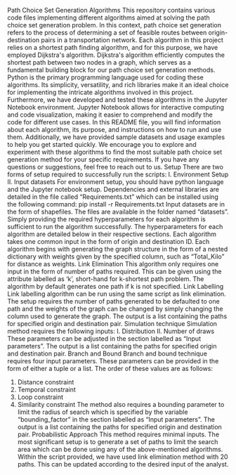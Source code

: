 Path Choice Set Generation Algorithms
This repository contains various code files implementing different algorithms aimed at solving the path choice set generation problem. In this context, path choice set generation refers to the process of determining a set of feasible routes between origin-destination pairs in a transportation network.
Each algorithm in this project relies on a shortest path finding algorithm, and for this purpose, we have employed Dijkstra's algorithm. Dijkstra's algorithm efficiently computes the shortest path between two nodes in a graph, which serves as a fundamental building block for our path choice set generation methods. Python is the primary programming language used for coding these algorithms. Its simplicity, versatility, and rich libraries make it an ideal choice for implementing the intricate algorithms involved in this project. Furthermore, we have developed and tested these algorithms in the Jupyter Notebook environment. Jupyter Notebook allows for interactive computing and code visualization, making it easier to comprehend and modify the code for different use cases.
In this README file, you will find information about each algorithm, its purpose, and instructions on how to run and use them. Additionally, we have provided sample datasets and usage examples to help you get started quickly. We encourage you to explore and experiment with these algorithms to find the most suitable path choice set generation method for your specific requirements.
If you have any questions or suggestions, feel free to reach out to us.
Setup
There are two forms of setup required to successfully run the scripts:
I.	Environment Setup
II.	Input datasets
For environment setup, you should have python language and the Jupyter notebook setup. Dependencies and external libraries are detailed in the file called “Requirements.txt” which can be installed using the following command:
pip install -r Requirements.txt
Input datasets are in the form of shapefiles. The files are available in the folder named “datasets”. Simply providing the required hyperparameters for each algorithm is sufficient to run the algorithm successfully. The hyperparameters for each algorithm are detailed below in their respective sections. Each algorithm takes one common input in the form of origin and destination ID. Each algorithm begins with generating the graph structure in the form of a nested dictionary with weights given by the specified column, such as “Total_Kilo” for distance as weights. 
Link Elimination
This algorithm only requires one input in the form of number of paths required. This can be given using the attribute labelled as ‘k’, short-hand for k-shortest path problem. The algorithm by default generates one path if k is not specified. 
Link Labelling
Link labelling algorithm can be run using the same script as link elimination. The setup requires the number of paths generated to be defaulted to one path and the weights of the graph can be changed by simply changing the column used to generate the graph. The output is a list containing the paths for specified origin and destination pair.
Simulation technique
Simulation method requires the following inputs:
I.	Distribution 
II.	Number of draws
These parameters can be adjusted in the section labelled as “Input parameters”. The output is a list containing the paths for specified origin and destination pair.
Branch and Bound 
Branch and bound technique requires four input parameters. These parameters can be provided in the form of either a tuple or a list. The order of these values are as follows:
1.	Distance constraint
2.	Temporal constraint
3.	Loop constraint
4.	Similarity constraint
The method also requires a bounding parameter to limit the radius of search which is specified by the variable “bounding_factor” in the section labelled as “Input parameters”. The output is a list containing the paths for specified origin and destination pair.
Probabilistic Approach
This method requires minimal inputs. The most significant setup is to generate a set of paths to limit the search area which can be done using any of the above-mentioned algorithms. Within the script provided, we have used link elimination method with 20 paths. This can be updated according to the desired input of the analyst. 
